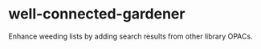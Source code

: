 # well-connected-gardener
Enhance weeding lists by adding search results from other library OPACs. 
